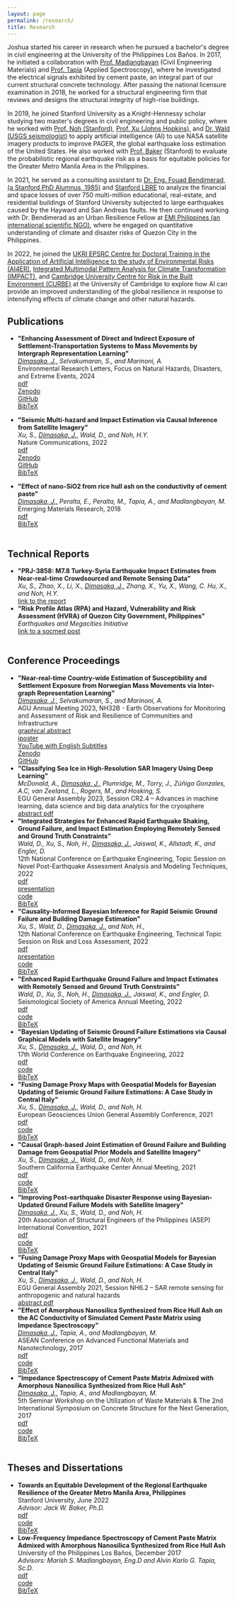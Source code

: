 ```yaml
---
layout: page
permalink: /research/
title: Research
---
```


Joshua started his career in research when he pursued a bachelor's degree in civil engineering at the University of the Philippines Los Baños. In 2017, he initiated a collaboration with [Prof. Madlangbayan](https://scholar.google.com/citations?user=t21Ac7AAAAAJ&hl=en) (Civil Engineering Materials) and [Prof. Tapia](https://scholar.google.com/citations?user=_3MwTbsAAAAJ&hl=en) (Applied Spectroscopy), where he investigated the electrical signals exhibited by cement paste, an integral part of our current structural concrete technology. After passing the national licensure examination in 2018, he worked for a structural engineering firm that reviews and designs the structural integrity of high-rise buildings.

In 2019, he joined Stanford University as a Knight-Hennessy scholar studying two master's degrees in civil engineering and public policy, where he worked with [Prof. Noh (Stanford)](https://cee.stanford.edu/people/haeyoung-noh), [Prof. Xu (Johns Hopkins)](https://engineering.jhu.edu/faculty/susu-xu/), and [Dr. Wald (USGS seismologist)](https://www.usgs.gov/staff-profiles/david-j-wald) to apply artificial intelligence (AI) to use NASA satellite imagery products to improve PAGER, the global earthquake loss estimation of the United States. He also worked with [Prof. Baker](https://www.jackwbaker.com/) (Stanford) to evaluate the probabilistic regional earthquake risk as a basis for equitable policies for the Greater Metro Manila Area in the Philippines.

In 2021, he served as a consulting assistant to [Dr. Eng. Fouad Bendimerad, (a Stanford PhD Alumnus, 1985)](https://emi-megacities.org/secretariat/) and [Stanford LBRE](https://lbre.stanford.edu/) to analyze the financial and space losses of over 750 multi-million educational, real-estate, and residential buildings of Stanford University subjected to large earthquakes caused by the Hayward and San Andreas faults. He then continued working with Dr. Bendimerad as an Urban Resilience Fellow at [EMI Philippines (an international scientific NGO)](https://emi-megacities.org/), where he engaged on quantitative understanding of climate and disaster risks of Quezon City in the Philippines.

In 2022, he joined the [UKRI EPSRC Centre for Doctoral Training in the Application of Artificial Intelligence to the study of Environmental Risks (AI4ER)](https://ai4er-cdt.esc.cam.ac.uk/), [Integrated Multimodal Pattern Analysis for Climate Transformation (IMPACT)](https://civileng.eng.cam.ac.uk/), and [Cambridge University Centre for Risk in the Built Environment (CURBE)](https://www.arct.cam.ac.uk/research/the-martin-centre/risk) at the University of Cambridge to explore how AI can provide an improved understanding of the global resilience in response to intensifying effects of climate change and other natural hazards.

<h2>Publications</h2>
<ul>
	<li>
		<b>"Enhancing Assessment of Direct and Indirect Exposure of Settlement-Transportation Systems to Mass Movements by Intergraph Representation Learning"</b><br>
		<i>
			<u>Dimasaka, J.,</u> 
			Selvakumaran, S., and 
			Marinoni, A.</i><br>
		Environmental Research Letters, Focus on Natural Hazards, Disasters, and Extreme Events, 2024<br>
		<a href="https://doi.org/10.1088/1748-9326/ad8172">
			<div class="color-button">pdf</div>
		</a>
		<a href="https://doi.org/10.5281/zenodo.8099812">
			<div class="color-button">Zenodo</div>
		</a>
		<a href="https://github.com/IMPACTSquad/InterGraphNorwayMM">
			<div class="color-button">GitHub</div>
		</a>
		<a href="erl_enhancing.txt">
			<div class="color-button">BibTeX</div>
		</a>
	</li>
</ul>
<ul>
	<li>
		<b>"Seismic Multi-hazard and Impact Estimation via Causal Inference from Satellite Imagery"</b><br>
		<i>
			Xu, S., 
			<u>Dimasaka, J.,</u> 
			Wald, D., and 
			Noh, H.Y.</i><br>
		Nature Communications, 2022<br>
		<a href="https://www.nature.com/articles/s41467-022-35418-8">
			<div class="color-button">pdf</div>
		</a>
		<a href="https://doi.org/10.5281/zenodo.7361523">
			<div class="color-button">Zenodo</div>
		</a>
		<a href="https://github.com/SusuXu/VBCI">
			<div class="color-button">GitHub</div>
		</a>
		<a href="nature_xu.txt">
			<div class="color-button">BibTeX</div>
		</a>
	</li>
</ul>
<ul>
	<li>
		<b>"Effect of nano-SiO2 from rice hull ash on the conductivity of cement paste"</b><br>
		<i>
			<u>Dimasaka, J.,</u> 
			Peralta, E., 
			Peralta, M., 
			Tapia, A., and 
			Madlangbayan, M.</i><br>
		Emerging Materials Research, 2018<br>
		<a href="EMRdimasaka.pdf">
			<div class="color-button">pdf</div>
		</a>
		<a href="EMRdimasaka.txt">
			<div class="color-button">BibTeX</div>
		</a>
	</li><br>
</ul>

<h2>Technical Reports</h2>
<ul>
	<li>
		<b>"PRJ-3858: M7.8 Turkey-Syria Earthquake Impact Estimates from Near-real-time Crowdsourced and Remote Sensing Data"</b><br>
		<i>
			Xu, S., 
			Zhao, X.,
			Li, X.,
			<u>Dimasaka, J.,</u> 
			Zhang, X.,
			Yu, X.,
			Wang, C.
			Hu, X., and
			Noh, H.Y.</i><br>
		<a href="https://doi.org/10.17603/ds2-vnsc-y870">
			<div class="color-button">link to the report</div>
		</a>
	</li>
	<li>
		<b>"Risk Profile Atlas (RPA) and Hazard, Vulnerability and Risk Assessment (HVRA) of Quezon City Government, Philippines"</b><br>
		<i>Earthquakes and Megacities Initiative</i><br>
		<a href="https://www.facebook.com/QCGov/posts/pfbid02w2Kn5FK4w45C7VwbvmrhYgwdqbJTZprdEPwmkfkQ4TW1rueQQ9keYmU7gUNxk68Rl">
			<div class="color-button">link to a socmed post</div>
		</a>
	</li><br>
</ul>

<h2>Conference Proceedings</h2>
<ul>
	<li>
		<b>"Near-real-time Country-wide Estimation of Susceptibility and Settlement Exposure from Norwegian Mass Movements via Inter-graph Representation Learning"</b><br>
		<i>
			<u>Dimasaka, J.,</u> 
			Selvakumaran, S., and
			Marinoni, A.</i><br>
		AGU Annual Meeting 2023, NH32B - Earth Observations for Monitoring and Assessment of Risk and Resilience of Communities and Infrastructure<br>
		<a href="AGU2023.png">
			<div class="color-button">graphical abstract</div>
		</a>
		<a href="https://agu23.ipostersessions.com/default.aspx?s=E4-3C-3B-F2-A6-F0-04-73-8F-56-54-FD-B4-F6-65-1F#">
			<div class="color-button">iposter</div>
		</a>
		<a href="https://youtu.be/0u6MoxTm_8Y">
			<div class="color-button">YouTube with English Subtitles</div>
		</a>
		<a href="https://doi.org/10.5281/zenodo.8099812">
			<div class="color-button">Zenodo</div>
		</a>
		<a href="https://github.com/IMPACTSquad/InterGraphNorwayMM">
			<div class="color-button">GitHub</div>
		</a>
	</li>
	<li>
		<b>"Classifying Sea Ice in High-Resolution SAR Imagery Using Deep Learning"</b><br>
		<i>
			McDonald, A.,
			<u>Dimasaka, J.,</u> 
			Plumridge, M.,
			Torry, J.,
			Zúñiga Gonzales, A.C,
			van Zeeland, L., 
			Rogers, M., and
			Hosking, S.</i><br>
		EGU General Assembly 2023, Session CR2.4 – Advances in machine learning, data science and big data analytics for the cryosphere<br>
		<a href="EGU23-9816.pdf">
			<div class="color-button">abstract pdf</div>
		</a>
	</li>
	<li>
		<b>"Integrated Strategies for Enhanced Rapid Earthquake Shaking, Ground Failure, and Impact Estimation Employing Remotely Sensed and Ground Truth Constraints"</b><br>
		<i>
			Wald, D.,
			Xu, S.,
			Noh, H.,
			<u>Dimasaka, J.,</u> 
			Jaiswal, K.,
			Allstadt, K., and
			Engler, D.</i><br>
		12th National Conference on Earthquake Engineering, Topic Session on Novel Post-Earthquake Assessment Analysis and Modeling Techniques, 2022<br>
		<a href="ncee_wald_paper.pdf">
			<div class="color-button">pdf</div>
		</a>
		<a href="ncee_wald_presentation.pdf">
			<div class="color-button">presentation</div>
		</a>
		<a href="https://github.com/SusuXu/VBCI">
			<div class="color-button">code</div>
		</a>
		<a href="ncee_wald.txt">
			<div class="color-button">BibTeX</div>
		</a>
	</li>
	<li>
		<b>"Causality-Informed Bayesian Inference for Rapid Seismic Ground Failure and Building Damage Estimation"</b><br>
		<i>
			Xu, S.,
			Wald, D.,
			<u>Dimasaka, J.,</u> and
			Noh, H.,</i><br>
		12th National Conference on Earthquake Engineering, Technical Topic Session on Risk and Loss Assessment, 2022<br>
		<a href="ncee_xu_paper.pdf">
			<div class="color-button">pdf</div>
		</a>
		<a href="ncee_xu_presentation.pdf">
			<div class="color-button">presentation</div>
		</a>
		<a href="https://github.com/SusuXu/VBCI">
			<div class="color-button">code</div>
		</a>
		<a href="">
			<div class="color-button">BibTeX</div>
		</a>
	</li>
	<li>
		<b>"Enhanced Rapid Earthquake Ground Failure and Impact Estimates with Remotely Sensed and Ground Truth Constraints"</b><br>
		<i>
			Wald, D.,
			Xu, S.,
			Noh, H.,
			<u>Dimasaka, J.,</u> 
			Jaiswal, K., and
			Engler, D.</i><br>
		Seismological Society of America Annual Meeting, 2022<br>
		<a href="ssawald2022.pdf">
			<div class="color-button">pdf</div>
		</a>
		<a href="https://github.com/SusuXu/VBCI">
			<div class="color-button">code</div>
		</a>
		<a href="ssawald2022.txt">
			<div class="color-button">BibTeX</div>
		</a>
	</li>
	<li>
		<b>"Bayesian Updating of Seismic Ground Failure Estimations via Causal Graphical Models with Satellite Imagery"</b><br>
		<i>
			Xu, S.,
			<u>Dimasaka, J.,</u> 
			Wald, D., and
			Noh, H.</i><br>
		17th World Conference on Earthquake Engineering, 2022<br>
		<a href="wceexu2022.pdf">
			<div class="color-button">pdf</div>
		</a>
		<a href="https://github.com/SusuXu/VBCI">
			<div class="color-button">code</div>
		</a>
		<a href="wceexu2022.txt">
			<div class="color-button">BibTeX</div>
		</a>
	</li>
	<li>
		<b>"Fusing Damage Proxy Maps with Geospatial Models for Bayesian Updating of Seismic Ground Failure Estimations: A Case Study in Central Italy"</b><br>
		<i>
			Xu, S.,
			<u>Dimasaka, J.,</u> 
			Wald, D., and
			Noh, H.</i><br>
		European Geosciences Union General Assembly Conference, 2021<br>
		<a href="eguxu2021.pdf">
			<div class="color-button">pdf</div>
		</a>
		<a href="https://github.com/SusuXu/VBCI">
			<div class="color-button">code</div>
		</a>
		<a href="">
			<div class="color-button">BibTeX</div>
		</a>
	</li>
	<li>
		<b>"Causal Graph-based Joint Estimation of Ground Failure and Building Damage from Geospatial Prior Models and Satellite Imagery"</b><br>
		<i>
			Xu, S.,
			<u>Dimasaka, J.,</u> 
			Wald, D., and
			Noh, H.</i><br>
		Southern California Earthquake Center Annual Meeting, 2021<br>
		<a href="scecxu2021.pdf">
			<div class="color-button">pdf</div>
		</a>
		<a href="https://github.com/SusuXu/VBCI">
			<div class="color-button">code</div>
		</a>
		<a href="">
			<div class="color-button">BibTeX</div>
		</a>
	</li>
	<li>
		<b>"Improving Post-earthquake Disaster Response using Bayesian-Updated Ground Failure Models with Satellite Imagery"</b><br>
		<i>
			<u>Dimasaka, J.,</u> 
			Xu, S.,
			Wald, D., and
			Noh, H.</i><br>
		20th Association of Structural Engineers of the Philippines (ASEP) International Convention, 2021<br>
		<a href="">
			<div class="color-button">pdf</div>
		</a>
		<a href="https://github.com/SusuXu/VBCI">
			<div class="color-button">code</div>
		</a>
		<a href="">
			<div class="color-button">BibTeX</div>
		</a>
	</li>
		<li>
		<b>"Fusing Damage Proxy Maps with Geospatial Models for Bayesian Updating of Seismic Ground Failure Estimations: A Case Study in Central Italy"</b><br>
		<i>
			Xu, S.,
			<u>Dimasaka, J.,</u> 
			Wald, D., and
			Noh, H.</i><br>
		EGU General Assembly 2021, Session NH6.2 – SAR remote sensing for anthropogenic and natural hazards<br>
		<a href="EGU21-13619.pdf">
			<div class="color-button">abstract pdf</div>
		</a>
	</li>
	<li>
		<b>"Effect of Amorphous Nanosilica Synthesized from Rice Hull Ash on the AC Conductivity of Simulated Cement Paste Matrix using Impedance Spectroscopy"</b><br>
		<i>
			<u>Dimasaka, J.,</u> 
			Tapia, A., and
			Madlangbayan, M.</i><br>
		ASEAN Conference on Advanced Functional Materials and Nanotechnology, 2017<br>
		<a href="">
			<div class="color-button">pdf</div>
		</a>
		<a href="">
			<div class="color-button">code</div>
		</a>
		<a href="">
			<div class="color-button">BibTeX</div>
		</a>
	</li>
	<li>
		<b>"Impedance Spectroscopy of Cement Paste Matrix Admixed with Amorphous Nanosilica Synthesized from Rice Hull Ash"</b><br>
		<i>
			<u>Dimasaka, J.,</u> 
			Tapia, A., and
			Madlangbayan, M.</i><br>
		5th Seminar Workshop on the Utilization of Waste Materials & The 2nd International Symposium on Concrete Structure for the Next Generation, 2017<br>
		<a href="">
			<div class="color-button">pdf</div>
		</a>
		<a href="">
			<div class="color-button">code</div>
		</a>
		<a href="">
			<div class="color-button">BibTeX</div>
		</a>
	</li><br>
</ul>

<h2>Theses and Dissertations</h2>
<ul>
	<li>
		<b>Towards an Equitable Development of the Regional Earthquake Resilience of the Greater Metro Manila Area, Philippines</b><br>
		Stanford University, June 2022<br>
		<i>Advisor: Jack W. Baker, Ph.D.</i><br>
		<a href="https://stacks.stanford.edu/file/druid:kd110gb2567/ma_thesis_dimasaka_2022.pdf">
			<div class="color-button">pdf</div>
		</a>
		<a href="https://github.com/jtdimasaka/earthquake_risk_gmma_philippines_2022">
			<div class="color-button">code</div>
		</a>
		<a href="">
			<div class="color-button">BibTeX</div>
		</a>
	</li>
	<li>
		<b>Low-Frequency Impedance Spectroscopy of Cement Paste Matrix Admixed with Amorphous Nanosilica Synthesized from Rice Hull Ash</b><br>
		University of the Philippines Los Baños, December 2017<br>
		<i>Advisors: Marish S. Madlangbayan, Eng.D and Alvin Karlo G. Tapia, Sc.D.</i><br>
		<a href="">
			<div class="color-button">pdf</div>
		</a>
		<a href="">
			<div class="color-button">code</div>
		</a>
		<a href="">
			<div class="color-button">BibTeX</div>
		</a>
	</li><br>
</ul>